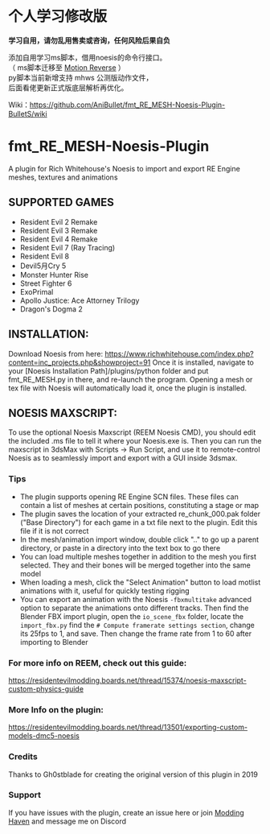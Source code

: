 # 个人学习修改版
**学习自用，请勿乱用售卖或咨询，任何风险后果自负**

添加自用学习ms脚本，借用noesis的命令行接口。  
（ ms脚本迁移至 [Motion Reverse](https://github.com/AniBullet/MotionReverse/blob/main/ms/RE_AnimTools_BulletS.ms) ）  
py脚本当前新增支持 mhws 公测版动作文件，  
后面看佬更新正式版底层解析再优化。

Wiki：https://github.com/AniBullet/fmt_RE_MESH-Noesis-Plugin-BulletS/wiki

# fmt_RE_MESH-Noesis-Plugin
A plugin for Rich Whitehouse's Noesis to import and export RE Engine meshes, textures and animations

## SUPPORTED GAMES
- Resident Evil 2 Remake
- Resident Evil 3 Remake
- Resident Evil 4 Remake
- Resident Evil 7 (Ray Tracing)
- Resident Evil 8
- Devil5月Cry 5
- Monster Hunter Rise
- Street Fighter 6
- ExoPrimal
- Apollo Justice: Ace Attorney Trilogy
- Dragon's Dogma 2


## INSTALLATION:
Download Noesis from here: https://www.richwhitehouse.com/index.php?content=inc_projects.php&showproject=91
Once it is installed, navigate to your [Noesis Installation Path]/plugins/python folder and put fmt_RE_MESH.py in there, and re-launch the program.
Opening a mesh or tex file with Noesis will automatically load it, once the plugin is installed. 


## NOESIS MAXSCRIPT:
To use the optional Noesis Maxscript (REEM Noesis CMD), you should edit the included .ms file to tell it where your Noesis.exe is. 
Then you can run the maxscript in 3dsMax with Scripts -> Run Script, and use it to remote-control Noesis as to seamlessly import and export with a GUI inside 3dsmax.


### Tips
- The plugin supports opening RE Engine SCN files. These files can contain a list of meshes at certain positions, constituting a stage or map
- The plugin saves the location of your extracted re_chunk_000.pak folder ("Base Directory") for each game in a txt file next to the plugin. Edit this file if it is not correct
- In the mesh/animation import window, double click ".." to go up a parent directory, or paste in a directory into the text box to go there
- You can load multiple meshes together in addition to the mesh you first selected. They and their bones will be merged together into the same model
- When loading a mesh, click the "Select Animation" button to load motlist animations with it, useful for quickly testing rigging
- You can export an animation with the Noesis `-fbxmultitake` advanced option to separate the animations onto different tracks. Then find the Blender FBX import plugin, open the `io_scene_fbx` folder, locate the `import_fbx.py` find the `# Compute framerate settings section`, change its 25fps to 1, and save. Then change the frame rate from 1 to 60 after importing to Blender

### For more info on REEM, check out this guide:
https://residentevilmodding.boards.net/thread/15374/noesis-maxscript-custom-physics-guide


### More Info on the plugin:
https://residentevilmodding.boards.net/thread/13501/exporting-custom-models-dmc5-noesis


### Credits
Thanks to Gh0stblade for creating the original version of this plugin in 2019


### Support
If you have issues with the plugin, create an issue here or join [Modding Haven](https://discord.gg/acCRqRyUB2) and message me on Discord
